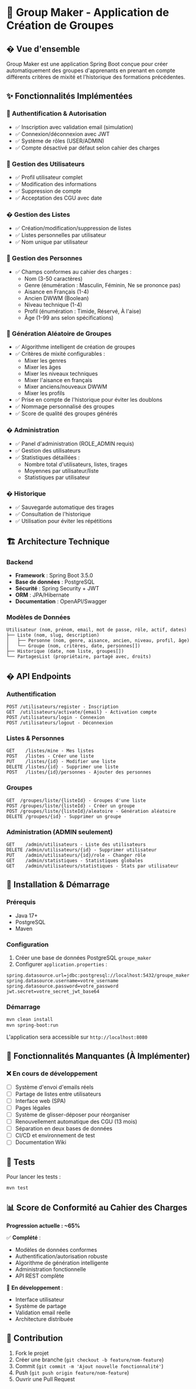 # 🎲 Group Maker - Application de Création de Groupes

## � Vue d'ensemble

Group Maker est une application Spring Boot conçue pour créer automatiquement des groupes d'apprenants en prenant en compte différents critères de mixité et l'historique des formations précédentes.

## ✨ Fonctionnalités Implémentées

### 🔐 Authentification & Autorisation
- ✅ Inscription avec validation email (simulation)
- ✅ Connexion/déconnexion avec JWT
- ✅ Système de rôles (USER/ADMIN)
- ✅ Compte désactivé par défaut selon cahier des charges

### 👥 Gestion des Utilisateurs
- ✅ Profil utilisateur complet
- ✅ Modification des informations
- ✅ Suppression de compte
- ✅ Acceptation des CGU avec date

### � Gestion des Listes
- ✅ Création/modification/suppression de listes
- ✅ Listes personnelles par utilisateur
- ✅ Nom unique par utilisateur

### 👤 Gestion des Personnes
- ✅ Champs conformes au cahier des charges :
  - Nom (3-50 caractères)
  - Genre (énumération : Masculin, Féminin, Ne se prononce pas)
  - Aisance en Français (1-4)
  - Ancien DWWM (Boolean)
  - Niveau technique (1-4)
  - Profil (énumération : Timide, Réservé, À l'aise)
  - Âge (1-99 ans selon spécifications)

### 🎲 Génération Aléatoire de Groupes
- ✅ Algorithme intelligent de création de groupes
- ✅ Critères de mixité configurables :
  - Mixer les genres
  - Mixer les âges
  - Mixer les niveaux techniques
  - Mixer l'aisance en français
  - Mixer anciens/nouveaux DWWM
  - Mixer les profils
- ✅ Prise en compte de l'historique pour éviter les doublons
- ✅ Nommage personnalisé des groupes
- ✅ Score de qualité des groupes générés

### � Administration
- ✅ Panel d'administration (ROLE_ADMIN requis)
- ✅ Gestion des utilisateurs
- ✅ Statistiques détaillées :
  - Nombre total d'utilisateurs, listes, tirages
  - Moyennes par utilisateur/liste
  - Statistiques par utilisateur

### �️ Historique
- ✅ Sauvegarde automatique des tirages
- ✅ Consultation de l'historique
- ✅ Utilisation pour éviter les répétitions

## 🏗️ Architecture Technique

### Backend
- **Framework** : Spring Boot 3.5.0
- **Base de données** : PostgreSQL
- **Sécurité** : Spring Security + JWT
- **ORM** : JPA/Hibernate
- **Documentation** : OpenAPI/Swagger

### Modèles de Données
```
Utilisateur (nom, prénom, email, mot de passe, rôle, actif, dates)
├── Liste (nom, slug, description)
│   ├── Personne (nom, genre, aisance, ancien, niveau, profil, âge)
│   └── Groupe (nom, critères, date, personnes[])
├── Historique (date, nom liste, groupes[])
└── PartagesList (propriétaire, partagé avec, droits)
```

## � API Endpoints

### Authentification
```
POST /utilisateurs/register - Inscription
GET  /utilisateurs/activate/{email} - Activation compte
POST /utilisateurs/login - Connexion
POST /utilisateurs/logout - Déconnexion
```

### Listes & Personnes
```
GET    /listes/mine - Mes listes
POST   /listes - Créer une liste
PUT    /listes/{id} - Modifier une liste
DELETE /listes/{id} - Supprimer une liste
POST   /listes/{id}/personnes - Ajouter des personnes
```

### Groupes
```
GET  /groupes/liste/{listeId} - Groupes d'une liste
POST /groupes/liste/{listeId} - Créer un groupe
POST /groupes/liste/{listeId}/aleatoire - Génération aléatoire
DELETE /groupes/{id} - Supprimer un groupe
```

### Administration (ADMIN seulement)
```
GET    /admin/utilisateurs - Liste des utilisateurs
DELETE /admin/utilisateurs/{id} - Supprimer utilisateur
PUT    /admin/utilisateurs/{id}/role - Changer rôle
GET    /admin/statistiques - Statistiques globales
GET    /admin/utilisateurs/statistiques - Stats par utilisateur
```

## 🚀 Installation & Démarrage

### Prérequis
- Java 17+
- PostgreSQL
- Maven

### Configuration
1. Créer une base de données PostgreSQL `groupe_maker`
2. Configurer `application.properties` :
```properties
spring.datasource.url=jdbc:postgresql://localhost:5432/groupe_maker
spring.datasource.username=votre_username
spring.datasource.password=votre_password
jwt.secret=votre_secret_jwt_base64
```

### Démarrage
```bash
mvn clean install
mvn spring-boot:run
```

L'application sera accessible sur `http://localhost:8080`

## 📝 Fonctionnalités Manquantes (À Implémenter)

### ❌ En cours de développement
- [ ] Système d'envoi d'emails réels
- [ ] Partage de listes entre utilisateurs
- [ ] Interface web (SPA)
- [ ] Pages légales
- [ ] Système de glisser-déposer pour réorganiser
- [ ] Renouvellement automatique des CGU (13 mois)
- [ ] Séparation en deux bases de données
- [ ] CI/CD et environnement de test
- [ ] Documentation Wiki

## 🧪 Tests

Pour lancer les tests :
```bash
mvn test
```

## 📊 Score de Conformité au Cahier des Charges

**Progression actuelle : ~65%**

✅ **Complété** :
- Modèles de données conformes
- Authentification/autorisation robuste
- Algorithme de génération intelligente
- Administration fonctionnelle
- API REST complète

🔄 **En développement** :
- Interface utilisateur
- Système de partage
- Validation email réelle
- Architecture distribuée

## 🤝 Contribution

1. Fork le projet
2. Créer une branche (`git checkout -b feature/nom-feature`)
3. Commit (`git commit -m 'Ajout nouvelle fonctionnalité'`)
4. Push (`git push origin feature/nom-feature`)
5. Ouvrir une Pull Request

